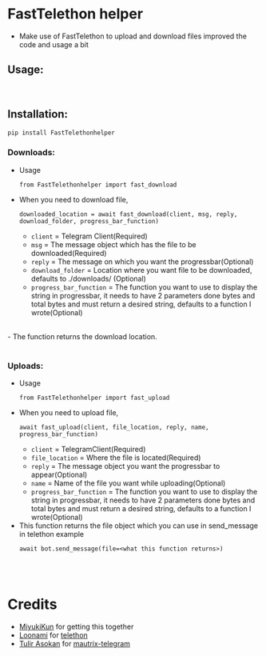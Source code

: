 # FastTelethon helper

- Make use of FastTelethon to upload and download files
  improved the code and usage a bit

## Usage:
</br>

## Installation:
  ```
  pip install FastTelethonhelper
  ```

### Downloads:
- Usage
  ```
  from FastTelethonhelper import fast_download
  ```
- When you need to download file, 
    ```
    downloaded_location = await fast_download(client, msg, reply, download_folder, progress_bar_function)
    ```
    - `client` = Telegram Client(Required)
    - `msg` = The message object which has the file to be downloaded(Required)
    - `reply` = The message on which you want the progressbar(Optional)
    - `download_folder` = Location where you want file to be downloaded, defaults to ./downloads/ (Optional)
    - `progress_bar_function` = The function you want to use to display the string in progressbar, it needs to have 2 parameters done bytes and total bytes and must return a desired string, defaults to a function I wrote(Optional)
  
</br>
- The function returns the download location.

</br>
</br>

### Uploads:
- Usage
  ```
  from FastTelethonhelper import fast_upload
  ```
- When you need to upload file, 
  ```
  await fast_upload(client, file_location, reply, name, progress_bar_function)
  ```
  - `client` = TelegramClient(Required)
  - `file_location` = Where the file is located(Required)
  - `reply` = The message object you want the progressbar to appear(Optional)
  - `name` = Name of the file you want while uploading(Optional)
  - `progress_bar_function` = The function you want to use to display the string in progressbar, it needs to have 2 parameters done bytes and total bytes and must return a desired string, defaults to a function I wrote(Optional)
- This function returns the file object which you can use in send_message in telethon example 
  ``` 
  await bot.send_message(file=<what this function returns>)
  ```

</br>
</br>

# Credits
- [MiyukiKun](https://github.com/MiyukiKun) for getting this together
- [Loonami](https://github.com/LonamiWebs) for [telethon](https://github.com/LonamiWebs/Telethon)
- [Tulir Asokan](https://github.com/tulir) for [mautrix-telegram](https://github.com/tulir/mautrix-telegram)